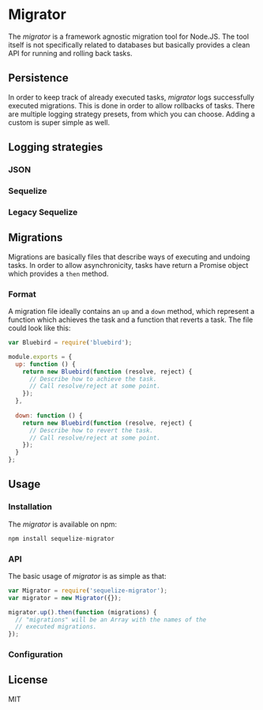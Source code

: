# Migrator
The *migrator* is a framework agnostic migration tool for Node.JS. The tool itself is not specifically related to databases but basically provides a clean API for running and rolling back tasks.

## Persistence 
In order to keep track of already executed tasks, *migrator* logs successfully executed migrations. This is done in order to allow rollbacks of tasks. There are multiple logging strategy presets, from which you can choose. Adding a custom is  super simple as well.

## Logging strategies

### JSON
### Sequelize
### Legacy Sequelize

## Migrations
Migrations are basically files that describe ways of executing and undoing tasks. In order to allow asynchronicity, tasks have return a Promise object which provides a `then` method. 

### Format
A migration file ideally contains an `up` and a `down` method, which represent a function which achieves the task and a function that reverts a task. The file could look like this:

```js
var Bluebird = require('bluebird');

module.exports = {
  up: function () {
    return new Bluebird(function (resolve, reject) {
      // Describe how to achieve the task.
      // Call resolve/reject at some point.
    });
  },
  
  down: function () {
    return new Bluebird(function (resolve, reject) {
      // Describe how to revert the task.
      // Call resolve/reject at some point.
    });
  }
};
```

## Usage

### Installation
The *migrator*  is available on npm:

```js
npm install sequelize-migrator
```

### API
The basic usage of *migrator* is as simple as that:

```js
var Migrator = require('sequelize-migrator');
var migrator = new Migrator({});

migrator.up().then(function (migrations) {
  // "migrations" will be an Array with the names of the 
  // executed migrations.
});
```

### Configuration

## License
MIT